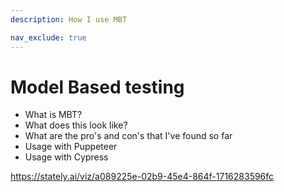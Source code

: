 ```yaml
---
description: How I use MBT

nav_exclude: true
---
```


# Model Based testing

* What is MBT?
* What does this look like?
* What are the pro's and con's that I've found so far
* Usage with Puppeteer
* Usage with Cypress


https://stately.ai/viz/a089225e-02b9-45e4-864f-1716283596fc

